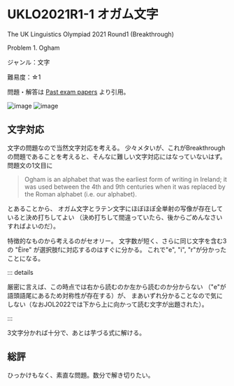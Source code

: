 # UKLO2021R1-1 オガム文字

The UK Linguistics Olympiad 2021 Round1 (Breakthrough)

Problem 1. Ogham

ジャンル：文字

難易度：☆1

問題・解答は
[Past exam papers](https://www.uklo.org/problems-2021a)
より引用。

![image](./problem1.jpg)
![image](./problem2.jpg)

## 文字対応

文字の問題なので当然文字対応を考える。
少々メタいが、これがBreakthroughの問題であることを考えると、そんなに難しい文字対応にはなっていないはず。
問題文の1文目に

> Ogham is an alphabet that was the earliest form of writing in Ireland;
> it was used between the 4th and 9th centuries
> when it was replaced by the Roman alphabet (i.e. our alphabet).

とあることから、
オガム文字とラテン文字にほぼほぼ全単射の写像が存在していると決め打ちしてよい
（決め打ちして間違っていたら、後からごめんなさいすればよいのだ）。

特徴的なものから考えるのがセオリー。
文字数が短く、さらに同じ文字を含む3の "Èire" が選択肢fに対応するのはすぐに分かる。
これで"e", "i", "r"が分かったことになる。

::: details

厳密に言えば、この時点では右から読むのか左から読むのか分からない
（"e"が語頭語尾にあるため対称性が存在する）が、
まあいずれ分かることなので気にしない（なおJOL2022では下から上に向かって読む文字が出題された）。

:::

3文字分かれば十分で、あとは芋づる式に解ける。

## 総評

ひっかけもなく、素直な問題。数分で解き切りたい。
